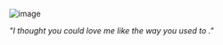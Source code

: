 ![image](https://tenor.com/en-GB/view/jinx-arcane-league-of-legends-arcane-jinx-jinx-arcane-gif-23869766.gif)

*"I thought you could love me like the way you used to ."*
<!---
![image](https://cdn.discordapp.com/attachments/1201582099732369552/1317958172060815543/Untitled238_20241215205447.png?ex=676093b2&is=675f4232&hm=7ea8b51fa64aefc82bbaa964ec0beff09edd71991ce2dc56ec287d954c3d93ce&)
--->
